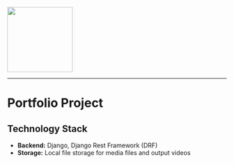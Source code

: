 <p>
  <a href="https://exarth.com/">
  <img src="https://exarth.com/static/exarth/theme/logo-red-1000.svg" height="150">
  </a>
</p>
<hr>

# Portfolio Project

## Technology Stack

- **Backend:** Django, Django Rest Framework (DRF)
- **Storage:** Local file storage for media files and output videos



